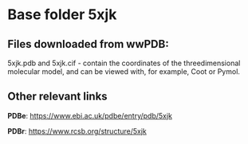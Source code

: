# Base folder 5xjk

## Files downloaded from wwPDB:

5xjk.pdb and 5xjk.cif - contain the coordinates of the threedimensional molecular model, and can be viewed with, for example, Coot or Pymol.



## Other relevant links 
**PDBe**:  https://www.ebi.ac.uk/pdbe/entry/pdb/5xjk
 
**PDBr**: https://www.rcsb.org/structure/5xjk 
